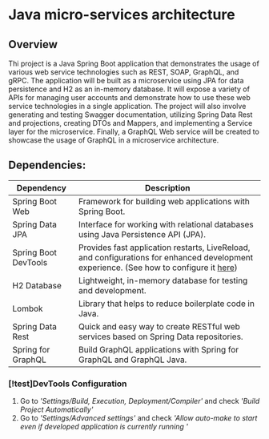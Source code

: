 # Java micro-services architecture


## Overview
Thi project is a Java Spring Boot application that demonstrates the usage of various web service technologies such as REST, SOAP, GraphQL, and gRPC. The application will be built as a microservice using JPA for data persistence and H2 as an in-memory database. It will expose a variety of APIs for managing user accounts and demonstrate how to use these web service technologies in a single application. The project will also involve generating and testing Swagger documentation, utilizing Spring Data Rest and projections, creating DTOs and Mappers, and implementing a Service layer for the microservice. Finally, a GraphQL Web service will be created to showcase the usage of GraphQL in a microservice architecture.

## Dependencies:

| Dependency                 | Description                                                                                                                                                              |
|----------------------------|--------------------------------------------------------------------------------------------------------------------------------------------------------------------------|
| Spring Boot Web            | Framework for building web applications with Spring Boot.                                                                                                                |
| Spring Data JPA            | Interface for working with relational databases using Java Persistence API (JPA).                                                                                        |
| Spring Boot DevTools      | Provides fast application restarts, LiveReload, and configurations for enhanced development experience. (See how to configure it <a href = "#DevTools Configuration">here</a>) |
| H2 Database                | Lightweight, in-memory database for testing and development.                                                                                                             |
| Lombok                     | Library that helps to reduce boilerplate code in Java.                                                                                                                   |
| Spring Data Rest           | Quick and easy way to create RESTful web services based on Spring Data repositories.                                                                                     |
| Spring for GraphQL      | Build GraphQL applications with Spring for GraphQL and GraphQL Java.                                                                                                     |




### [!test]DevTools Configuration
1. Go to *'Settings/Build, Execution, Deployment/Compiler'* and check *'Build Project Automatically'*
2. Go to *'Settings/Advanced settings'* and check *'Allow auto-make to start even if developed application is currently running '*